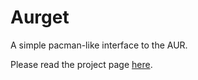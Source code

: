 # Aurget

A simple pacman-like interface to the AUR.

Please read the project page [here](http://pbrisbin.com/posts/aurget/).
